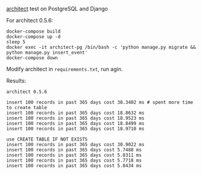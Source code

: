 [architect]() test on PostgreSQL and Django

For architect 0.5.6:

```
docker-compose build
docker-compose up -d
sleep 5
docker exec -it architect-pg /bin/bash -c 'python manage.py migrate && python manage.py insert_event'
docker-compose down
```

Modify architect in `requirements.txt`, run agin.

Results:

```
architect 0.5.6

insert 100 records in past 365 days cost 38.3402 ms # spent more time to create table
insert 100 records in past 365 days cost 18.8632 ms
insert 100 records in past 365 days cost 18.9523 ms
insert 100 records in past 365 days cost 18.8499 ms
insert 100 records in past 365 days cost 18.9710 ms

use CREATE TABLE IF NOT EXISTS
insert 100 records in past 365 days cost 30.9022 ms
insert 100 records in past 365 days cost 5.7488 ms
insert 100 records in past 365 days cost 5.8311 ms
insert 100 records in past 365 days cost 5.7718 ms
insert 100 records in past 365 days cost 5.8434 ms

```
